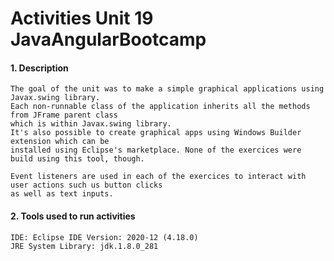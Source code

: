# Activities Unit 19 JavaAngularBootcamp

#### 1. Description
```
The goal of the unit was to make a simple graphical applications using Javax.swing library. 
Each non-runnable class of the application inherits all the methods from JFrame parent class
which is within Javax.swing library. 
It's also possible to create graphical apps using Windows Builder extension which can be
installed using Eclipse's marketplace. None of the exercices were build using this tool, though.

Event listeners are used in each of the exercices to interact with user actions such us button clicks 
as well as text inputs. 
```
#### 2. Tools used to run activities
```
IDE: Eclipse IDE Version: 2020-12 (4.18.0)
JRE System Library: jdk.1.8.0_281  
```



